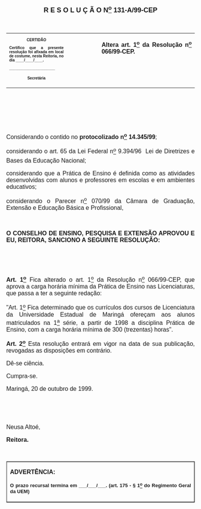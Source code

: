 <BODY>

<B><FONT FACE="Arial" SIZE=4><P ALIGN="CENTER"></P>
<P ALIGN="CENTER">R E S O L U &Ccedil; &Atilde; O  N<U><SUP>o</U></SUP> 131-A/99-CEP</P>
</B></FONT><FONT FACE="Arial"><P ALIGN="JUSTIFY"></P>
<P ALIGN="JUSTIFY">&nbsp;</P></FONT>
<TABLE CELLSPACING=0 BORDER=0 CELLPADDING=7 WIDTH=621>
<TR><TD WIDTH="32%" VALIGN="TOP">
<B><FONT FACE="Arial" SIZE=1><P ALIGN="CENTER">CERTID&Atilde;O</P>
<P ALIGN="JUSTIFY">   Certifico que a presente resolu&ccedil;&atilde;o foi afixada em local de costume, nesta Reitoria, no dia ____/____/____.</P>
<P ALIGN="JUSTIFY"></P>
<P ALIGN="JUSTIFY">______________________</P>
<P ALIGN="CENTER">Secret&aacute;ria</B></FONT></TD>
<TD WIDTH="17%" VALIGN="TOP">&nbsp;</TD>
<TD WIDTH="52%" VALIGN="TOP">
<B><FONT FACE="Arial" SIZE=3><P ALIGN="JUSTIFY">Altera art. 1<U><SUP>o</U></SUP> da Resolu&ccedil;&atilde;o n<U><SUP>o</U></SUP> 066/99-CEP.</P>
<P ALIGN="JUSTIFY"></B></FONT></TD>
</TR>
</TABLE>

<FONT FACE="Arial" SIZE=3><P ALIGN="JUSTIFY">&nbsp;</P>
<P ALIGN="JUSTIFY">&nbsp;</P>
<P ALIGN="JUSTIFY">&nbsp;</P>
<P ALIGN="JUSTIFY">&#9;Considerando o contido no <B>protocolizado n<U><SUP>o</U></SUP> 14.345/99</B>;</P>
<P ALIGN="JUSTIFY">&#9;considerando o art. 65 da Lei Federal n<U><SUP>o</U></SUP> 9.394/96  Lei de Diretrizes e Bases da Educa&ccedil;&atilde;o Nacional;</P>
<P ALIGN="JUSTIFY">&#9;considerando que a Pr&aacute;tica de Ensino &eacute; definida como as atividades desenvolvidas com alunos e professores em escolas e em ambientes educativos;</P>
<P ALIGN="JUSTIFY">&#9;considerando o Parecer n<U><SUP>o</U> </SUP>070/99 da C&acirc;mara de Gradua&ccedil;&atilde;o, Extens&atilde;o e Educa&ccedil;&atilde;o B&aacute;sica e Profissional,</P>
<P ALIGN="JUSTIFY"></P>
<P ALIGN="JUSTIFY">&nbsp;</P>
<B><P ALIGN="JUSTIFY">O CONSELHO DE ENSINO, PESQUISA E EXTENS&Atilde;O APROVOU E EU, REITORA, SANCIONO A SEGUINTE RESOLU&Ccedil;&Atilde;O:</P>
</B><P ALIGN="JUSTIFY"></P>
<P ALIGN="JUSTIFY">&nbsp;</P>
<P ALIGN="JUSTIFY">&nbsp;</P>
<P ALIGN="JUSTIFY">&#9;<B>Art. 1<U><SUP>o</B></U></SUP> Fica alterado o art. 1<U><SUP>o</U></SUP> da Resolu&ccedil;&atilde;o n<U><SUP>o</U></SUP> 066/99-CEP, que aprova a carga hor&aacute;ria m&iacute;nima da Pr&aacute;tica de Ensino nas Licenciaturas, que passa a ter a seguinte reda&ccedil;&atilde;o:</P>
<P ALIGN="JUSTIFY">&#9;&quot;Art. 1<U><SUP>o</U></SUP> Fica determinado que os curr&iacute;culos dos cursos de Licenciatura da Universidade Estadual de Maring&aacute; ofere&ccedil;am aos alunos matriculados na 1<U><SUP>a</U></SUP> s&eacute;rie, a partir de 1998 a disciplina Pr&aacute;tica de Ensino, com a carga hor&aacute;ria m&iacute;nima de 300 (trezentas) horas&quot;.</P>
<P ALIGN="JUSTIFY">&#9;<B>Art. 2<U><SUP>o</B></U></SUP> Esta resolu&ccedil;&atilde;o entrar&aacute; em vigor na data de sua publica&ccedil;&atilde;o, revogadas as disposi&ccedil;&otilde;es em contr&aacute;rio.</P>
<P ALIGN="JUSTIFY">&#9;D&ecirc;-se ci&ecirc;ncia.</P>
<P ALIGN="JUSTIFY">&#9;Cumpra-se.</P>
<P ALIGN="JUSTIFY"></P>
<P ALIGN="JUSTIFY">Maring&aacute;, 20 de outubro de 1999.</P>
<P ALIGN="JUSTIFY"></P>
<P ALIGN="JUSTIFY">&nbsp;</P>
<P ALIGN="JUSTIFY">&nbsp;</P>
<P ALIGN="JUSTIFY">Neusa Alto&eacute;,</P>
<B><P ALIGN="JUSTIFY">Reitora.</P>
<P ALIGN="JUSTIFY"></P>
</B></FONT><FONT FACE="Arial"><P ALIGN="JUSTIFY">&nbsp;</P></FONT>
<TABLE BORDER CELLSPACING=1 CELLPADDING=4 WIDTH=212>
<TR><TD VALIGN="TOP">
<B><FONT FACE="Arial"><P ALIGN="JUSTIFY">ADVERT&Ecirc;NCIA:</P>
</FONT><FONT FACE="Arial" SIZE=2><P ALIGN="JUSTIFY">O prazo recursal termina em ___/___/___. (art. 175 - § 1<U><SUP>o</U></SUP> do Regimento Geral da UEM)</B></FONT></TD>
</TR>
</TABLE>

<FONT SIZE=3></FONT></BODY>
